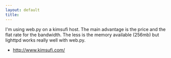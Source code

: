 ```yaml
---
layout: default
title: 
---
```


I'm using web.py on a kimsufi host. The main advantage is the price and the flat rate for the bandwidth. The less is the memory available (256mb) but lighttpd works really well with web.py.


* http://www.kimsufi.com/